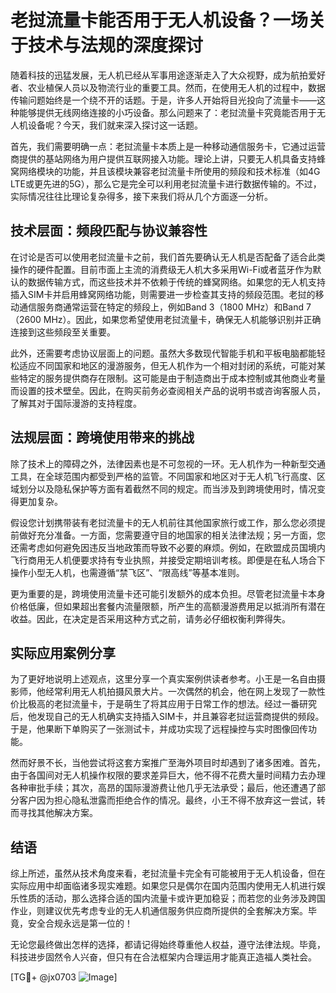 # 老挝流量卡能否用于无人机设备？一场关于技术与法规的深度探讨

随着科技的迅猛发展，无人机已经从军事用途逐渐走入了大众视野，成为航拍爱好者、农业植保人员以及物流行业的重要工具。然而，在使用无人机的过程中，数据传输问题始终是一个绕不开的话题。于是，许多人开始将目光投向了流量卡——这种能够提供无线网络连接的小巧设备。那么问题来了：老挝流量卡究竟能否用于无人机设备呢？今天，我们就来深入探讨这一话题。

首先，我们需要明确一点：老挝流量卡本质上是一种移动通信服务卡，它通过运营商提供的基站网络为用户提供互联网接入功能。理论上讲，只要无人机具备支持蜂窝网络模块的功能，并且该模块兼容老挝流量卡所使用的频段和技术标准（如4G LTE或更先进的5G），那么它是完全可以利用老挝流量卡进行数据传输的。不过，实际情况往往比理论复杂得多，接下来我们将从几个方面逐一分析。

## 技术层面：频段匹配与协议兼容性

在讨论是否可以使用老挝流量卡之前，我们首先要确认无人机是否配备了适合此类操作的硬件配置。目前市面上主流的消费级无人机大多采用Wi-Fi或者蓝牙作为默认的数据传输方式，而这些技术并不依赖于传统的蜂窝网络。如果您的无人机支持插入SIM卡并启用蜂窝网络功能，则需要进一步检查其支持的频段范围。老挝的移动通信服务商通常运营在特定的频段上，例如Band 3（1800 MHz）和Band 7（2600 MHz）。因此，如果您希望使用老挝流量卡，确保无人机能够识别并正确连接到这些频段至关重要。

此外，还需要考虑协议层面上的问题。虽然大多数现代智能手机和平板电脑都能轻松适应不同国家和地区的漫游服务，但无人机作为一个相对封闭的系统，可能对某些特定的服务提供商存在限制。这可能是由于制造商出于成本控制或其他商业考量而设置的技术壁垒。因此，在购买前务必查阅相关产品的说明书或咨询客服人员，了解其对于国际漫游的支持程度。

## 法规层面：跨境使用带来的挑战

除了技术上的障碍之外，法律因素也是不可忽视的一环。无人机作为一种新型交通工具，在全球范围内都受到严格的监管。不同国家和地区对于无人机飞行高度、区域划分以及隐私保护等方面有着截然不同的规定。而当涉及到跨境使用时，情况变得更加复杂。

假设您计划携带装有老挝流量卡的无人机前往其他国家旅行或工作，那么您必须提前做好充分准备。一方面，您需要遵守目的地国家的相关法律法规；另一方面，您还需考虑如何避免因违反当地政策而导致不必要的麻烦。例如，在欧盟成员国境内飞行商用无人机便要求持有专业执照，并接受定期培训考核。即便是在私人场合下操作小型无人机，也需遵循“禁飞区”、“限高线”等基本准则。

更为重要的是，跨境使用流量卡还可能引发额外的成本负担。尽管老挝流量卡本身价格低廉，但如果超出套餐内流量限额，所产生的高额漫游费用足以抵消所有潜在收益。因此，在决定是否采用这种方式之前，请务必仔细权衡利弊得失。

## 实际应用案例分享

为了更好地说明上述观点，这里分享一个真实案例供读者参考。小王是一名自由摄影师，他经常利用无人机拍摄风景大片。一次偶然的机会，他在网上发现了一款性价比极高的老挝流量卡，于是萌生了将其应用于日常工作的想法。经过一番研究后，他发现自己的无人机确实支持插入SIM卡，并且兼容老挝运营商提供的频段。于是，他果断下单购买了一张测试卡，并成功实现了远程操控与实时图像回传功能。

然而好景不长，当他尝试将这套方案推广至海外项目时却遇到了诸多困难。首先，由于各国间对无人机操作权限的要求差异巨大，他不得不花费大量时间精力去办理各种审批手续；其次，高昂的国际漫游费让他几乎无法承受；最后，他还遭遇了部分客户因为担心隐私泄露而拒绝合作的情况。最终，小王不得不放弃这一尝试，转而寻找其他解决方案。

## 结语

综上所述，虽然从技术角度来看，老挝流量卡完全有可能被用于无人机设备，但在实际应用中却面临诸多现实难题。如果您只是偶尔在国内范围内使用无人机进行娱乐性质的活动，那么选择合适的国内流量卡或许更加稳妥；而若您的业务涉及跨国作业，则建议优先考虑专业的无人机通信服务供应商所提供的全套解决方案。毕竟，安全合规永远是第一位的！

无论您最终做出怎样的选择，都请记得始终尊重他人权益，遵守法律法规。毕竟，科技进步固然令人兴奋，但只有在合法框架内合理运用才能真正造福人类社会。

[TG💪+ @jx0703 ![Image](https://github.com/user-attachments/assets/dbca1d08-cadb-493c-b0ec-ad6f7a83f270)]